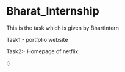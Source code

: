 # Bharat_Internship
This is the task which is given by BhartIntern

Task1:- portfolio website


Task2:- Homepage of netflix

:)

